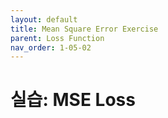```yaml
---
layout: default
title: Mean Square Error Exercise
parent: Loss Function
nav_order: 1-05-02
---
```


# 실습: MSE Loss

